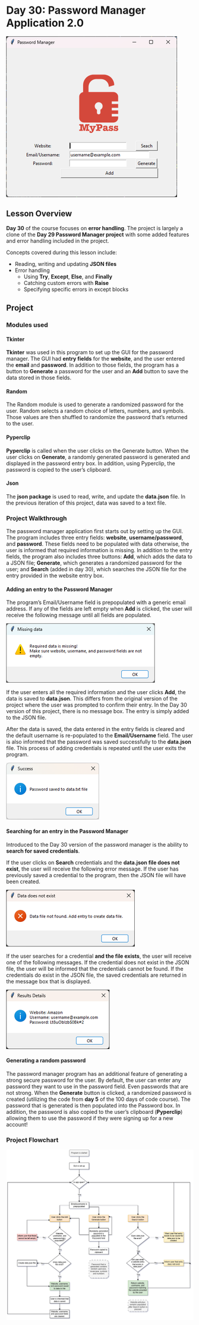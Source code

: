 # Day 30: Password Manager Application 2.0
![Password Manager applicaiton](../Images/Day30-PWManager-UpdatedGUI.png)
## Lesson Overview
**Day 30** of the course focuses on **error handling**. The project is largely a clone of the **Day 29 Password Manager project** with some added features and error handling included in the project.

Concepts covered during this lesson include:
-	Reading, writing and updating **JSON files**
-	Error handling
    - Using **Try**, **Except**, **Else**, and **Finally**
    - Catching custom errors with **Raise**
    - Specifying specific errors in except blocks

## Project
### Modules used
#### Tkinter
**Tkinter** was used in this program to set up the GUI for the password manager. The GUI had **entry fields** for the **website**, and the user entered the **email** and **password**. In addition to those fields, the program has a button to **Generate** a password for the user and an **Add** button to save the data stored in those fields. 
#### Random
The Random module is used to generate a randomized password for the user. Random selects a random choice of letters, numbers, and symbols. Those values are then shuffled to randomize the password that’s returned to the user.
#### Pyperclip
**Pyperclip** is called when the user clicks on the Generate button. When the user clicks on **Generate**, a randomly generated password is generated and displayed in the password entry box. In addition, using Pyperclip, the password is copied to the user’s clipboard.
#### Json
The **json package** is used to read, write, and update the **data.json** file. In the previous iteration of this project, data was saved to a text file.

### Project Walkthrough
The password manager application first starts out by setting up the GUI. The program includes three entry fields: **website**, **username/password**, and **password**. These fields need to be populated with data otherwise, the user is informed that required information is missing. In addition to the entry fields, the program also includes three buttons: **Add**, which adds the data to a JSON file; **Generate**, which generates a randomized password for the user; and **Search** (added in day 30), which searches the JSON file for the entry provided in the website entry box. 

#### Adding an entry to the Password Manager
The program’s Email/Username field is prepopulated with a generic email address. If any of the fields are left empty when **Add** is clicked, the user will receive the following message until all fields are populated.

![Missing data message](../Images/Day29-PWManager-MissingData.png)

If the user enters all the required information and the user clicks **Add**, the data is saved to **data.json**. This differs from the original version of the project where the user was prompted to confirm their entry. In the Day 30 version of this project, there is no message box. The entry is simply added to the JSON file.

After the data is saved, the data entered in the entry fields is cleared and the default username is re-populated to the **Email/Username** field. The user is also informed that the password was saved successfully to the **data.json** file. This process of adding credentials is repeated until the user exits the program.

![Save successful message](../Images/Day29-PWManager-SaveSuccess.png)

#### Searching for an entry in the Password Manager
Introduced to the Day 30 version of the password manager is the ability to **search for saved credentials**. 

If the user clicks on **Search** credentials and the **data.json file does not exist**, the user will receive the following error message. If the user has previously saved a credential to the program, then the JSON file will have been created.

![Data.json does not exist error](../Images/Day30-PWManager-JSONDoesNotExist.png)

If the user searches for a credential **and the file exists**, the user will receive one of the following messages. If the credential does not exist in the JSON file, the user will be informed that the credentials cannot be found. If the credentials do exist in the JSON file, the saved credentials are returned in the message box that is displayed.

![Serach results](../Images/Day30-PWManager-SearchResult.png)

#### Generating a random password
The password manager program has an additional feature of generating a strong secure password for the user. By default, the user can enter any password they want to use in the password field. Even passwords that are not strong. When the **Generate** button is clicked, a randomized password is created (utilizing the code from **day 5** of the 100 days of code course). The password that is generated is then populated into the Password box. In addition, the password is also copied to the user’s clipboard (**Pyperclip**) allowing them to use the password if they were signing up for a new account!

### Project Flowchart
![Password Manager flowchart](../Images/Day30-PWManager2.0Flow.png)
